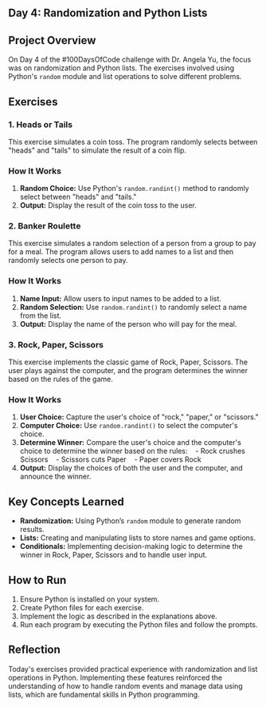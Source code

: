 ## Day 4: Randomization and Python Lists

## Project Overview

On Day 4 of the #100DaysOfCode challenge with Dr. Angela Yu, the focus was on randomization and Python lists. The exercises involved using Python's `random` module and list operations to solve different problems.

## Exercises

### 1. Heads or Tails

This exercise simulates a coin toss. The program randomly selects between "heads" and "tails" to simulate the result of a coin flip.

### How It Works

1. **Random Choice:** Use Python's `random.randint()` method to randomly select between "heads" and "tails."
2. **Output:** Display the result of the coin toss to the user.

### 2. Banker Roulette

This exercise simulates a random selection of a person from a group to pay for a meal. The program allows users to add names to a list and then randomly selects one person to pay.

### How It Works

1. **Name Input:** Allow users to input names to be added to a list.
2. **Random Selection:** Use `random.randint()` to randomly select a name from the list.
3. **Output:** Display the name of the person who will pay for the meal.

### 3. Rock, Paper, Scissors

This exercise implements the classic game of Rock, Paper, Scissors. The user plays against the computer, and the program determines the winner based on the rules of the game.

### How It Works

1. **User Choice:** Capture the user's choice of "rock," "paper," or "scissors."
2. **Computer Choice:** Use `random.randint()` to select the computer's choice.
3. **Determine Winner:** Compare the user's choice and the computer's choice to determine the winner based on the rules:
   - Rock crushes Scissors
   - Scissors cuts Paper
   - Paper covers Rock
4. **Output:** Display the choices of both the user and the computer, and announce the winner.

## Key Concepts Learned

- **Randomization:** Using Python’s `random` module to generate random results.
- **Lists:** Creating and manipulating lists to store names and game options.
- **Conditionals:** Implementing decision-making logic to determine the winner in Rock, Paper, Scissors and to handle user input.

## How to Run

1. Ensure Python is installed on your system.
2. Create Python files for each exercise.
3. Implement the logic as described in the explanations above.
4. Run each program by executing the Python files and follow the prompts.

## Reflection

Today's exercises provided practical experience with randomization and list operations in Python. Implementing these features reinforced the understanding of how to handle random events and manage data using lists, which are fundamental skills in Python programming.
